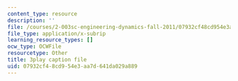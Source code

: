 ```yaml
---
content_type: resource
description: ''
file: /courses/2-003sc-engineering-dynamics-fall-2011/07932cf48cd954e3aa7d641da029a889_GUvoVvXwoOQ.vtt
file_type: application/x-subrip
learning_resource_types: []
ocw_type: OCWFile
resourcetype: Other
title: 3play caption file
uid: 07932cf4-8cd9-54e3-aa7d-641da029a889
---
```

